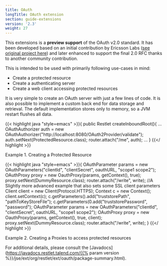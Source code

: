 ```yaml
---
title: OAuth
longTitle: OAuth extension
section: guide-extensions
version: '2.3'
weight: 27
---
```

This extensions is a **preview support** of the OAuth v2.0 standard. It has been developed based on an initial contribution by Ericsson Labs ([see original project here](http://labs.ericsson.com/apis/oauth2-framework)) and later enhanced to support the final 2.0 RFC thanks to another community contribution.

This is intended to be used with primarily following use-cases in mind:
- Create a protected resource
- Create a authenticating server
- Create a web client accessing protected resources

It is very simple to create an OAuth server with just a few lines of code. It is also possible to implement a custom back end for data storage and retrieval. The default implementation stores only to memory, so a JVM restart flushes all data.

{{< highlight java "style=emacs" >}}{
    public Restlet createInboundRoot(){
    ...
    OAuthAuthorizer auth = new OAuthAuthorizer("http://localhost:8080/OAuth2Provider/validate");
    auth.setNext(ProtectedResource.class);
    router.attach("/me", auth);
    ...
}
{{</ highlight >}}

Example 1. Creating a Protected Resource

{{< highlight java "style=emacs" >}}{
    OAuthParameter params = new OAuthParameters("clientId", "clientSecret", oauthURL, "scope1 scope2");
    OAuthProxy proxy = new OauthProxy(params, getContext(), true);
    proxy.setNext(DummyResource.class);
    router.attach("/write", write);
    //A Slightly more advanced example that also sets some SSL client parameters
    Client client = new Client(Protocol.HTTPS);
    Context c = new Context();
    client.setContext(c);
    c.getParameters().add("truststorePath", "pathToKeyStoreFile");
    c.getParameters(0.add("truststorePassword", "password");
    OAuthParameter params = new OAuthParameters("clientId", "clientSecret", oauthURL, "scope1 scope2");
    OAuthProxy proxy = new OauthProxy(params, getContext(), true, client);
    proxy.setNext(DummyResource.class);
    router.attach("/write", write);
}
{{</ highlight >}}

Example 2. Creating a Proxies to access protected resources


For additional details, please consult the
[Javadocs](https://javadocs.restlet.talend.com/{{% param version %}}/jse/ext/org/restlet/ext/oauth/package-summary.html).

